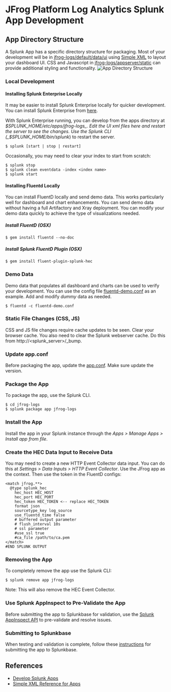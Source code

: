 # JFrog Platform Log Analytics Splunk App Development

## App Directory Structure
A Splunk App has a specific directory structure for packaging. Most of your development will be in [jfrog-logs/default/data/ui](jfrog-logs/default/data/ui) using [Simple XML](https://docs.splunk.com/Documentation/Splunk/8.0.5/Viz/PanelreferenceforSimplifiedXML) to layout your dashboard UI. CSS and Javascript in [jfrog-logs/appserver/static](jfrog-logs/appserver/static) can provide additional styling and functionality.
![App Directory Structure](https://dev.splunk.com/enterprise/static/app-overview-directorystructure-b397da01a76c1122a7c3c389f0c8ebeb.png)

### Local Development
#### Installing Splunk Enterprise Locally
It may be easier to install Splunk Enterprise locally for quicker development. You can install Splunk Enterprise from [here](https://www.splunk.com/en_us/download/splunk-enterprise.html).

With Splunk Enterprise running, you can develop from the apps directory at _$SPLUNK_HOME/etc/apps/jfrog-logs_. Edit the UI xml files here and restart the server to see the changes. Use the Splunk CLI (_$SPLUNK_HOME/bin/splunk_) to restart the server.

```
$ splunk [start | stop | restart]
```

Occasionally, you may need to clear your index to start from scratch:

```
$ splunk stop
$ splunk clean eventdata -index <index name>
$ splunk start
```

#### Installing Fluentd Locally
You can install FluentD locally and send demo data. This works particularly well for dashboard and chart enhancements. You can send demo data without having a full Artifactory and Xray deployment. You can modify your demo data quickly to achieve the type of visualizations needed.

##### Install FluentD (OSX)
```
$ gem install fluentd --no-doc
```

##### Install Splunk FluentD Plugin (OSX)
```
$ gem install fluent-plugin-splunk-hec
```
### Demo Data
Demo data that populates all dashboard and charts can be used to verify your development. You can use the config file [fluentd-demo.conf](../fluentd-demo.conf) as an example. Add and modify _dummy_ data as needed. 

```
$ fluentd -c fluentd-demo.conf
```

### Static File Changes (CSS, JS)
CSS and JS file changes require cache updates to be seen. Clear your browser cache. You also need to clear the Splunk webserver cache. Do this from http://<splunk_server>/_bump.

### Update app.conf
Before packaging the app, update the [app.conf](jfrog-logs/default/app.conf). Make sure  update the version.

### Package the App
To package the app, use the Splunk CLI. 

```
$ cd jfrog-logs
$ splunk package app jfrog-logs
```

### Install the App
Install the app in your Splunk instance through the _Apps > Manage Apps > Install app from file_.

### Create the HEC Data Input to Receive Data
You may need to create a new HTTP Event Collector data input. You can do this at _Settings > Data Inputs > HTTP Event Collector_. Use the JFrog app as the context. Then use the token in the FluentD configs:

```
<match jfrog.**>
  @type splunk_hec
    hec_host HEC_HOST
    hec_port HEC_PORT
    hec_token HEC_TOKEN <-- replace HEC_TOKEN
    format json
    sourcetype_key log_source
    use_fluentd_time false
    # buffered output parameter
    # flush_interval 10s
    # ssl parameter
    #use_ssl true
    #ca_file /path/to/ca.pem
</match>
#END SPLUNK OUTPUT
```

### Removing the App
To completely remove the app use the Splunk CLI:

```
$ splunk remove app jfrog-logs
```
Note: This will also remove the HEC Event Collector.

### Use Splunk AppInspect to Pre-Validate the App
Before submitting the app to Splunkbase for validation, use the [Splunk AppInspect API](https://dev.splunk.com/enterprise/docs/developapps/testvalidate/appinspect/splunkappinspectapi/runappinspectrequestsapi) to pre-validate and resolve issues.

### Submitting to Splunkbase
When testing and validation is complete, follow these [instructions](https://dev.splunk.com/enterprise/docs/releaseapps/splunkbase/submitcontentui) for submitting the app to Splunkbase.
## References
* [Develop Splunk Apps](https://dev.splunk.com/enterprise/docs/developapps)
* [Simple XML Reference for Apps](https://docs.splunk.com/Documentation/Splunk/8.0.5/Viz/PanelreferenceforSimplifiedXML)
